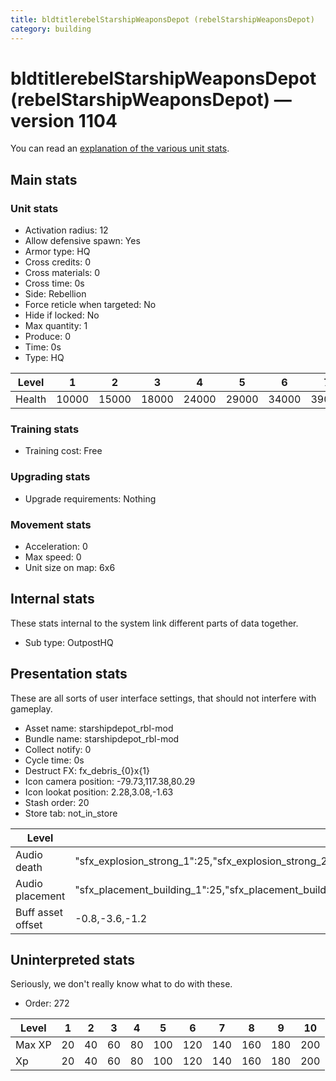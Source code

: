 ```yaml
---
title: bldtitlerebelStarshipWeaponsDepot (rebelStarshipWeaponsDepot)
category: building
---
```


# bldtitlerebelStarshipWeaponsDepot (rebelStarshipWeaponsDepot) — version 1104

You can read an [explanation  of the various unit stats](unitexplained.md).

## Main stats

### Unit stats

  * Activation radius: 12
  * Allow defensive spawn: Yes
  * Armor type: HQ
  * Cross credits: 0
  * Cross materials: 0
  * Cross time: 0s
  * Side: Rebellion
  * Force reticle when targeted: No
  * Hide if locked: No
  * Max quantity: 1
  * Produce: 0
  * Time: 0s
  * Type: HQ

|Level |1    |2    |3    |4    |5    |6    |7    |8    |9    |10   |
|------|-----|-----|-----|-----|-----|-----|-----|-----|-----|-----|
|Health|10000|15000|18000|24000|29000|34000|39000|44000|49000|54000|


### Training stats

  * Training cost: Free

### Upgrading stats

  * Upgrade requirements: Nothing

### Movement stats

  * Acceleration: 0
  * Max speed: 0
  * Unit size on map: 6x6

## Internal stats

These stats internal to the system link different parts of data together.

  * Sub type: OutpostHQ

## Presentation stats

These are all sorts of user interface settings, that should not interfere with gameplay.

  * Asset name: starshipdepot_rbl-mod
  * Bundle name: starshipdepot_rbl-mod
  * Collect notify: 0
  * Cycle time: 0s
  * Destruct FX: fx_debris_{0}x{1}
  * Icon camera position: -79.73,117.38,80.29
  * Icon lookat position: 2.28,3.08,-1.63
  * Stash order: 20
  * Store tab: not_in_store

|Level            |1                                                                                                                       |2                                                                                                                       |3                                                                                                                       |4                                                                                                                       |5                                                                                                                       |6                                                                                                                       |7                                                                                                                       |8                                                                                                                       |9                                                                                                                       |10                                                                                                                      |
|-----------------|------------------------------------------------------------------------------------------------------------------------|------------------------------------------------------------------------------------------------------------------------|------------------------------------------------------------------------------------------------------------------------|------------------------------------------------------------------------------------------------------------------------|------------------------------------------------------------------------------------------------------------------------|------------------------------------------------------------------------------------------------------------------------|------------------------------------------------------------------------------------------------------------------------|------------------------------------------------------------------------------------------------------------------------|------------------------------------------------------------------------------------------------------------------------|------------------------------------------------------------------------------------------------------------------------|
|Audio death      |"sfx_explosion_strong_1":25,"sfx_explosion_strong_2":25,"sfx_explosion_strong_3":25,"sfx_explosion_strong_4":155        |"sfx_explosion_strong_1":25,"sfx_explosion_strong_2":25,"sfx_explosion_strong_3":25,"sfx_explosion_strong_4":156        |"sfx_explosion_strong_1":25,"sfx_explosion_strong_2":25,"sfx_explosion_strong_3":25,"sfx_explosion_strong_4":157        |"sfx_explosion_strong_1":25,"sfx_explosion_strong_2":25,"sfx_explosion_strong_3":25,"sfx_explosion_strong_4":158        |"sfx_explosion_strong_1":25,"sfx_explosion_strong_2":25,"sfx_explosion_strong_3":25,"sfx_explosion_strong_4":159        |"sfx_explosion_strong_1":25,"sfx_explosion_strong_2":25,"sfx_explosion_strong_3":25,"sfx_explosion_strong_4":160        |"sfx_explosion_strong_1":25,"sfx_explosion_strong_2":25,"sfx_explosion_strong_3":25,"sfx_explosion_strong_4":161        |"sfx_explosion_strong_1":25,"sfx_explosion_strong_2":25,"sfx_explosion_strong_3":25,"sfx_explosion_strong_4":162        |"sfx_explosion_strong_1":25,"sfx_explosion_strong_2":25,"sfx_explosion_strong_3":25,"sfx_explosion_strong_4":163        |"sfx_explosion_strong_1":25,"sfx_explosion_strong_2":25,"sfx_explosion_strong_3":25,"sfx_explosion_strong_4":164        |
|Audio placement  |"sfx_placement_building_1":25,"sfx_placement_building_2":25,"sfx_placement_building_3":25,"sfx_placement_building_4":155|"sfx_placement_building_1":25,"sfx_placement_building_2":25,"sfx_placement_building_3":25,"sfx_placement_building_4":156|"sfx_placement_building_1":25,"sfx_placement_building_2":25,"sfx_placement_building_3":25,"sfx_placement_building_4":157|"sfx_placement_building_1":25,"sfx_placement_building_2":25,"sfx_placement_building_3":25,"sfx_placement_building_4":158|"sfx_placement_building_1":25,"sfx_placement_building_2":25,"sfx_placement_building_3":25,"sfx_placement_building_4":159|"sfx_placement_building_1":25,"sfx_placement_building_2":25,"sfx_placement_building_3":25,"sfx_placement_building_4":160|"sfx_placement_building_1":25,"sfx_placement_building_2":25,"sfx_placement_building_3":25,"sfx_placement_building_4":161|"sfx_placement_building_1":25,"sfx_placement_building_2":25,"sfx_placement_building_3":25,"sfx_placement_building_4":162|"sfx_placement_building_1":25,"sfx_placement_building_2":25,"sfx_placement_building_3":25,"sfx_placement_building_4":163|"sfx_placement_building_1":25,"sfx_placement_building_2":25,"sfx_placement_building_3":25,"sfx_placement_building_4":164|
|Buff asset offset|-0.8,-3.6,-1.2                                                                                                          |-0.8,-3.6,-1.2                                                                                                          |-0.8,-3.6,-1.2                                                                                                          |-1,-3.6,-1.6                                                                                                            |-1.6,-2.4,-1.6                                                                                                          |-1.6,-2.4,-1.6                                                                                                          |-2,-2.2,-2                                                                                                              |-2.6,-1.8,-2.6                                                                                                          |-2.6,-1.8,-2.6                                                                                                          |-2.6,-1.8,-2.6                                                                                                          |


## Uninterpreted stats

Seriously, we don't really know what to do with these.

  * Order: 272

|Level |1 |2 |3 |4 |5  |6  |7  |8  |9  |10 |
|------|--|--|--|--|---|---|---|---|---|---|
|Max XP|20|40|60|80|100|120|140|160|180|200|
|Xp    |20|40|60|80|100|120|140|160|180|200|



